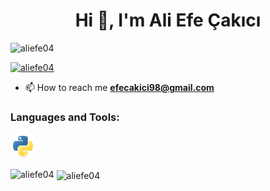<h1 align="center">Hi 👋, I'm Ali Efe Çakıcı</h1>
<p align="left"> <img src="https://komarev.com/ghpvc/?username=aliefe04&label=Profile%20views&color=0e75b6&style=flat" alt="aliefe04" /> </p>

<p align="left"> <a href="https://github.com/ryo-ma/github-profile-trophy"><img src="https://github-profile-trophy.vercel.app/?username=aliefe04" alt="aliefe04" /></a> </p>

- 📫 How to reach me **efecakici98@gmail.com**

<h3 align="left">Languages and Tools:</h3>
<p align="left"> <a href="https://www.python.org" target="_blank" rel="noreferrer"> <img src="https://raw.githubusercontent.com/devicons/devicon/master/icons/python/python-original.svg" alt="python" width="40" height="40"/> </a> </p>

<p><img align="left" src="https://github-readme-stats.vercel.app/api/top-langs?username=aliefe04&show_icons=true&locale=en&layout=compact" alt="aliefe04" /></p>

<p>&nbsp;<img align="center" src="https://github-readme-stats.vercel.app/api?username=aliefe04&show_icons=true&locale=en" alt="aliefe04" /></p>
